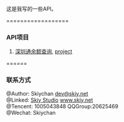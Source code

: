 这是我写的一些API。

==================
### API项目
1. [深圳通余额查询](https://github.com/skiy/dev/blob/master/docs/shenzhentong.md), [project](api/shenzhentong.go)

======
### 联系方式
@Author: Skiychan <dev@skiy.net>   
@Linked: [Skiy Studio](http://www.skiy.net) www.skiy.net  
@Tencent: 1005043848 QQGroup:20625469   
@Wechat: Skiychan

